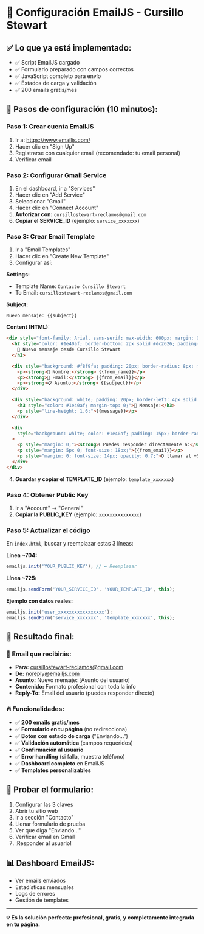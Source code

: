 # 📧 Configuración EmailJS - Cursillo Stewart

## ✅ Lo que ya está implementado:

- ✅ Script EmailJS cargado
- ✅ Formulario preparado con campos correctos
- ✅ JavaScript completo para envío
- ✅ Estados de carga y validación
- ✅ 200 emails gratis/mes

## 🚀 Pasos de configuración (10 minutos):

### **Paso 1: Crear cuenta EmailJS**

1. Ir a: https://www.emailjs.com/
2. Hacer clic en "Sign Up"
3. Registrarse con cualquier email (recomendado: tu email personal)
4. Verificar email

### **Paso 2: Configurar Gmail Service**

1. En el dashboard, ir a "Services"
2. Hacer clic en "Add Service"
3. Seleccionar "Gmail"
4. Hacer clic en "Connect Account"
5. **Autorizar con:** `cursillostewart-reclamos@gmail.com`
6. **Copiar el SERVICE_ID** (ejemplo: `service_xxxxxxx`)

### **Paso 3: Crear Email Template**

1. Ir a "Email Templates"
2. Hacer clic en "Create New Template"
3. Configurar así:

**Settings:**

- Template Name: `Contacto Cursillo Stewart`
- To Email: `cursillostewart-reclamos@gmail.com`

**Subject:**

```
Nuevo mensaje: {{subject}}
```

**Content (HTML):**

```html
<div style="font-family: Arial, sans-serif; max-width: 600px; margin: 0 auto;">
  <h2 style="color: #1e40af; border-bottom: 2px solid #dc2626; padding-bottom: 10px;">
    📧 Nuevo mensaje desde Cursillo Stewart
  </h2>

  <div style="background: #f8f9fa; padding: 20px; border-radius: 8px; margin: 20px 0;">
    <p><strong>👤 Nombre:</strong> {{from_name}}</p>
    <p><strong>📧 Email:</strong> {{from_email}}</p>
    <p><strong>📋 Asunto:</strong> {{subject}}</p>
  </div>

  <div style="background: white; padding: 20px; border-left: 4px solid #dc2626; margin: 20px 0;">
    <h3 style="color: #1e40af; margin-top: 0;">💬 Mensaje:</h3>
    <p style="line-height: 1.6;">{{message}}</p>
  </div>

  <div
    style="background: white; color: #1e40af; padding: 15px; border-radius: 8px; text-align: center; border: 2px solid #1e40af;"
  >
    <p style="margin: 0;"><strong>📞 Puedes responder directamente a:</strong></p>
    <p style="margin: 5px 0; font-size: 18px;">{{from_email}}</p>
    <p style="margin: 0; font-size: 14px; opacity: 0.7;">O llamar al +595 985 350550</p>
  </div>
</div>
```

4. **Guardar y copiar el TEMPLATE_ID** (ejemplo: `template_xxxxxxx`)

### **Paso 4: Obtener Public Key**

1. Ir a "Account" → "General"
2. **Copiar la PUBLIC_KEY** (ejemplo: `xxxxxxxxxxxxxxx`)

### **Paso 5: Actualizar el código**

En `index.html`, buscar y reemplazar estas 3 líneas:

**Línea ~704:**

```javascript
emailjs.init('YOUR_PUBLIC_KEY'); // ← Reemplazar
```

**Línea ~725:**

```javascript
emailjs.sendForm('YOUR_SERVICE_ID', 'YOUR_TEMPLATE_ID', this);
```

**Ejemplo con datos reales:**

```javascript
emailjs.init('user_xxxxxxxxxxxxxxxxx');
emailjs.sendForm('service_xxxxxxx', 'template_xxxxxxx', this);
```

## 🎯 Resultado final:

### **📧 Email que recibirás:**

- **Para:** cursillostewart-reclamos@gmail.com
- **De:** noreply@emailjs.com
- **Asunto:** Nuevo mensaje: [Asunto del usuario]
- **Contenido:** Formato profesional con toda la info
- **Reply-To:** Email del usuario (puedes responder directo)

### **🔥 Funcionalidades:**

- ✅ **200 emails gratis/mes**
- ✅ **Formulario en tu página** (no redirecciona)
- ✅ **Botón con estado de carga** ("Enviando...")
- ✅ **Validación automática** (campos requeridos)
- ✅ **Confirmación al usuario**
- ✅ **Error handling** (si falla, muestra teléfono)
- ✅ **Dashboard completo** en EmailJS
- ✅ **Templates personalizables**

## 🧪 Probar el formulario:

1. Configurar las 3 claves
2. Abrir tu sitio web
3. Ir a sección "Contacto"
4. Llenar formulario de prueba
5. Ver que diga "Enviando..."
6. Verificar email en Gmail
7. ¡Responder al usuario!

## 📊 Dashboard EmailJS:

- Ver emails enviados
- Estadísticas mensuales
- Logs de errores
- Gestión de templates

---

**💡 Es la solución perfecta: profesional, gratis, y completamente integrada en tu página.**
